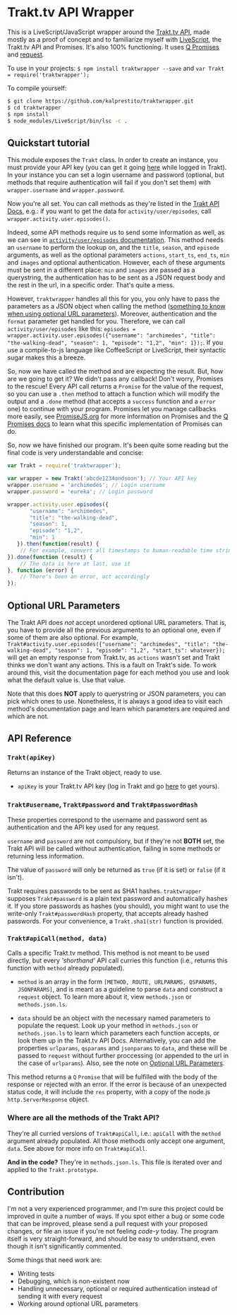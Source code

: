# Trakt.tv API Wrapper
This is a LiveScript/JavaScript wrapper around the [Trakt.tv API](http://trakt.tv/api-docs), made mostly as a proof of concept and to familiarize myself with [LiveScript](http://livescript.net/), the Trakt.tv API and Promises.
It's also 100% functioning. It uses [Q Promises](https://github.com/kriskowal/q) and [request](https://github.com/mikeal/request).

To use in your projects: `$ npm install traktwrapper --save` and `var Trakt = require('traktwrapper');`

To compile yourself:
```bash
$ git clone https://github.com/kalprestito/traktwrapper.git
$ cd traktwrapper
$ npm install
$ node_modules/LiveScript/bin/lsc -c .
```

## Quickstart tutorial
This module exposes the `Trakt` class. In order to create an instance, you must provide your API key (you can get it going [here](http://trakt.tv/api-docs/authentication) while logged in Trakt). In your instance you can set a login username and password (optional, but methods that require authentication will fail if you don't set them) with `wrapper.username` and `wrapper.password`.

Now you're all set. You can call methods as they're listed in the [Trakt API Docs](http://trakt.tv/api-docs), e.g.: if you want to get the data for `activity/user/episodes`, call `wrapper.activity.user.episodes()`.

Indeed, some API methods require us to send some information as well, as we can see in [`activity/user/episodes` documentation](http://trakt.tv/api-docs/activity-user-episodes). This method needs an `username` to perform the lookup on, and the `title`, `season`, and `episode` arguments, as well as the optional parameters `actions`, `start_ts`, `end_ts`, `min` and `images` and optional authentication. However, each of these arguments must be sent in a different place: `min` and `images` are passed as a querystring, the authentication has to be sent as a JSON request body and the rest in the url, in a specific order. That's quite a mess.

However, `traktwrapper` handles all this for you, you only have to pass the parameters as a JSON object when calling the method ([something to know when using optional URL parameters](#optional-url-parameters)). Moreover, authentication and the `format` parameter get handled for you. Therefore, we can call `activity/user/episodes` like this: `episodes = wrapper.activity.user.episodes({"username": "archimedes", "title": "the-walking-dead", "season": 1, "episode": "1,2", "min": 1});`. If you use a compile-to-js language like CoffeeScript or LiveScript, their syntactic sugar makes this a breeze.

So, now we have called the method and are expecting the result. But, how are we going to get it? We didn't pass any callback! Don't worry, Promises to the rescue! Every API call returns a `Promise` for the value of the request, so you can use a `.then` method to attach a function which will modify the output and a `.done` method (that accepts a `success` function and a `error` one) to continue with your program. Promises let you manage callbacks more easily, see [PromiseJS.org](https://www.promisejs.org/) for more information on Promises and the [Q Promises docs](https://github.com/kriskowal/q) to learn what this specific implementation of Promises can do.

So, now we have finished our program. It's been quite some reading but the final code is very understandable and concise:

```javascript
var Trakt = require('traktwrapper');

var wrapper = new Trakt('abcde1234andsoon'); // Your API key
wrapper.username = 'archimedes'; // Login username
wrapper.password = 'eureka'; // Login password

wrapper.activity.user.episodes({
       "username": "archimedes",
       "title": "the-walking-dead",
       "season": 1,
       "episode": "1,2",
       "min": 1
   }).then(function(result) {
	// For example, convert all timestamps to human-readable time strings
}).done(function (result) {
	// The data is here at last, use it
}, function (error) {
	// There's been an error, act accordingly
});
```

## Optional URL Parameters
The Trakt API does *not* accept unordered optional URL parameters. That is, you have to provide all the previous arguments to an optional one, even if some of them are also optional. For example, `Trakt#activity.user.episodes({"username": "archimedes", "title": "the-walking-dead", "season": 1, "episode": "1,2", "start_ts": whatever});` will get an empty response from Trakt.tv, as `actions` wasn't set and Trakt thinks we don't want any actions. This is a fault on Trakt's side. To work around this, visit the documentation page for each method you use and look what the default value is. Use that value.

Note that this does **NOT** apply to querystring or JSON parameters, you can pick which ones to use. Nonetheless, it is always a good idea to visit each method's documentation page and learn which parameters are required and which are not.

## API Reference

### `Trakt(apiKey)`
Returns an instance of the Trakt object, ready to use.

- `apiKey` is your Trakt.tv API key (log in Trakt and go [here](http://trakt.tv/api-docs/authentication) to get yours).

### `Trakt#username`, `Trakt#password` and `Trakt#passwordHash`
These properties correspond to the username and password sent as authentication and the API key used for any request.

`username` and `password` are not compulsory, but if they're not **BOTH** set, the Trakt API will be called without authentication, failing in some methods or returning less information.

The value of `password` will only be returned as `true` (if it is set) or `false` (if it isn't).

Trakt requires passwords to be sent as SHA1 hashes. `traktwrapper` supposes `Trakt#password` is a plain text password and automatically hashes it. If you store passwords as hashes (you should), you might want to use the write-only `Trakt#passwordHash` property, that accepts already hashed passwords. For your convenience, a `Trakt.sha1(str)` function is provided.

### `Trakt#apiCall(method, data)`
Calls a specific Trakt.tv method. This method is not meant to be used directly, but every *'shorthand'* API call curries this function (i.e., returns this function with `method` already populated).

- `method` is an array in the form `[METHOD, ROUTE, URLPARAMS, QSPARAMS, JSONPARAMS]`, and is meant as a guideline to parse `data` and construct a `request` object. To learn more about it, view `methods.json` or `methods.json.ls`.

- `data` should be an object with the necessary named parameters to populate the request. Look up your method in `methods.json` or `methods.json.ls` to learn which parameters each function accepts, or look them up in the Trakt.tv API Docs.
  Alternatively, you can add the properties `urlparams`, `qsparams` and `jsonparams` to `data`, and these will be passed to `request` without further proccessing (or appended to the url in the case of `urlparams`).
  Also, see the note on [Optional URL Parameters](#optional-url-parameters).

This method returns a `Q` `Promise` that will be fulfilled with the body of the response or rejected with an error. If the error is because of an unexpected status code, it will include the `res` property, with a copy of the node.js `http.ServerResponse` object.

### Where are all the methods of the Trakt API?
They're all curried versions of `Trakt#apiCall`, i.e.: `apiCall` with the `method` argument already populated. All those methods only accept one argument, `data`. See above for more info on `Trakt#apiCall`.

**And in the code?** They're in `methods.json.ls`. This file is iterated over and applied to the `Trakt.prototype`.

## Contribution
I'm not a very experienced programmer, and I'm sure this project could be improved in quite a number of ways. If you spot either a bug or some code that can be improved, please send a pull request with your proposed changes, or file an issue if you're not feeling *code-y* today.
The program itself is very straight-forward, and should be easy to understsand, even though it isn't significantly commented.

Some things that need work are:

* Writing tests
* Debugging, which is non-existent now
* Handling unnecessary, optional or required authentication instead of sending it with every request
* Working around optional URL parameters
